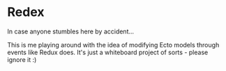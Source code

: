 # Redex

In case anyone stumbles here by accident...

This is me playing around with the idea of modifying Ecto models through events like Redux does.
It's just a whiteboard project of sorts - please ignore it :)
